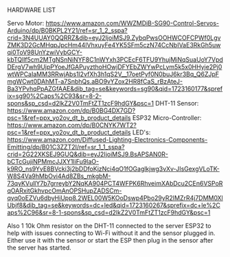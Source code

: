 HARDWARE LIST

Servo Motor:
https://www.amazon.com/WWZMDiB-SG90-Control-Servos-Arduino/dp/B0BKPL2Y21/ref=sr_1_2_sspa?crid=3N4UUAY0QQRRZ&dib=eyJ2IjoiMSJ9.ZybqPwsOOHWCOFCPWf0LgvZMK3D2GcMHqpJpcHm44lVhxuyFe4YK5SFm5czN74CcNbIVaE3RkGh5uwqi0ToV98UnYzwiVybGCY-kbTQllf5cm2MTgNSnNiNYF8C1nWYxh3PCEcF6TFU9YhujMiNqSuaUoY7VpdDErgV7wh9UjpPYoeJfGAPuyzthoHOwjDFYEbZWYwPcLym5k5x0HHyje2Pj0wtWPCaIaMM3RRwjAbs1l2vfXh3h1qS2V__17oetPyf0N0buJ6kr3Bq_Q6ZJpFmgWCwt0DAhMT-a7SnbhQs.aBO9vYZox2HR8fCaS_rBzAteJ-Ba3YPvhqPpAZGfAAE&dib_tag=se&keywords=sg90&qid=1723160177&sprefix=sg90%2Caps%2C93&sr=8-2-spons&sp_csd=d2lkZ2V0TmFtZT1zcF9hdGY&psc=1
DHT-11 Sensor:
https://www.amazon.com/dp/B0BG4DX7GD?psc=1&ref=ppx_yo2ov_dt_b_product_details
ESP32 Micro-Controller:
https://www.amazon.com/dp/B0CNYK7WT2?psc=1&ref=ppx_yo2ov_dt_b_product_details
LED's:
https://www.amazon.com/Diffused-Lighting-Electronics-Components-Emitting/dp/B01C3ZZT2I/ref=sr_1_1_sspa?crid=2G22XKSEJ9GUQ&dib=eyJ2IjoiMSJ9.BsAPSAN0R-bCTcGujiNPMmcJJXY1IiFu9laO-k9RO_ns9YvE8BVcki3j2bDDfoKjzNci4qO1fOGaglkjwg3vXv-JIsGexgVLoTK-W8S4Va9hMbOvi4Ad8ZBs_mkgbM-73qyKVullY7b7grreybY2NqKA904PCT4WFPK6RhveimXAbDcu2CEn6VSPoRqOARxitGkhvpcOmAnOPSHupZADSCm-qyq0oEZVu6dbyHiUpp8.2WEL00W5KOoDswp4Pbo29yR2IMZrR4j7DMM0XlUbjf8&dib_tag=se&keywords=dc+led&qid=1723160267&sprefix=dc+le%2Caps%2C96&sr=8-1-spons&sp_csd=d2lkZ2V0TmFtZT1zcF9hdGY&psc=1

Also 1 10k Ohm resistor on the DHT-11 connected to the server ESP32 to help with issues connecting to Wi-Fi without it and the sensor plugged in. Either use it with the sensor or start the ESP then plug in the sensor after the server has started. 
